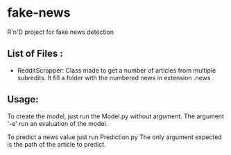 # fake-news
R'n'D project for fake news detection

## List of Files :
- RedditScrapper: Class made to get a number of articles from multiple subredits.
  It fill a folder with the numbered news in extension .news .

## Usage:
To create the model, just run the Model.py without argument.
The argument '-e' run an evaluation of the model.

To predict a news value just run Prediction.py
The only argument expected is the path of the article to predict.
